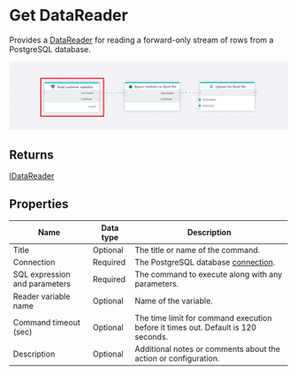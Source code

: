 # Get DataReader

Provides a [DataReader](https://learn.microsoft.com/en-us/dotnet/api/system.data.sqlclient.sqldatareader) for reading a forward-only stream of rows from a PostgreSQL database.

![img](../../../../images/flow/postgresql-get-datareader.png)

## Returns

[IDataReader](https://learn.microsoft.com/en-us/dotnet/api/system.data.idatareader)

## Properties

| Name         | Data type       | Description                                       |
|--------------|-----------------|---------------------------------------------------|
| Title           | Optional | The title or name of the command.     |
| Connection         | Required   | The PostgreSQL database [connection](postgresql-connection.md). |
|SQL expression and parameters   | Required      | The command to execute along with any parameters.   |
| Reader variable name | Optional  | Name of the variable.  |
|Command timeout (sec) | Optional | The time limit for command execution before it times out. Default is 120 seconds.|
| Description   | Optional | Additional notes or comments about the action or configuration. |


